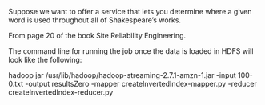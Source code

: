 Suppose we want to offer a service that lets you determine where a given word is used throughout all of Shakespeare’s works.

From page 20 of the book Site Reliability Engineering.


The command line for running the job once the data is loaded in HDFS will look like the following:

hadoop jar /usr/lib/hadoop/hadoop-streaming-2.7.1-amzn-1.jar -input 100-0.txt -output resultsZero -mapper createInvertedIndex-mapper.py  -reducer createInvertedIndex-reducer.py

